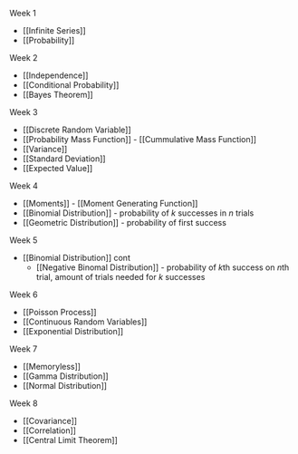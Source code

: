 Week 1
- [[Infinite Series]]
- [[Probability]]

Week 2
- [[Independence]]
- [[Conditional Probability]]
- [[Bayes Theorem]]

Week 3
- [[Discrete Random Variable]]
- [[Probability Mass Function]] - [[Cummulative Mass Function]]
- [[Variance]]
- [[Standard Deviation]]
- [[Expected Value]]

Week 4
- [[Moments]] - [[Moment Generating Function]]
- [[Binomial Distribution]] - probability of $k$ successes in $n$ trials
- [[Geometric Distribution]] - probability of first success

Week 5
- [[Binomial Distribution]] cont
	- [[Negative Binomal Distribution]] - probability of $k$th success on $n$th trial, amount of trials needed for $k$ successes
	
Week 6
- [[Poisson Process]]
- [[Continuous Random Variables]]
- [[Exponential Distribution]]

Week 7
- [[Memoryless]]
- [[Gamma Distribution]]
- [[Normal Distribution]]

Week 8
- [[Covariance]]
- [[Correlation]]
- [[Central Limit Theorem]]